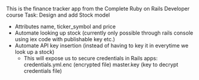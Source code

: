 This is the finance tracker app from the Complete Ruby on Rails Developer course
Task: Design and add Stock model
- Attributes name, ticker_symbol and price
- Automate looking up stock (currently only possible through rails console using iex code with publishable key etc.)
- Automate API key insertion (instead of having to key it in everytime we look up a stock)
  - This will expose us to secure credentials in Rails apps:
    credentials.yml.enc (encrypted file)
    master.key (key to decrypt credentials file)

